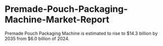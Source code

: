 # Premade-Pouch-Packaging-Machine-Market-Report
Premade Pouch Packaging Machine is estimated to rise to $14.3 billion by 2035 from $6.0 billion of 2024. 
